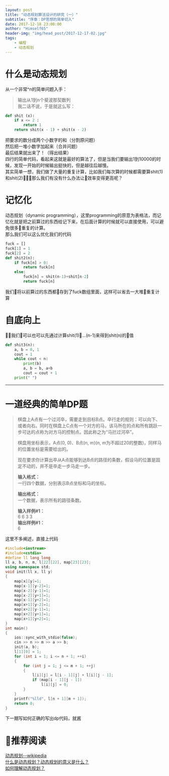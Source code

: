 ```yaml
---
layout: post
title: "动态规划算法设计的研究（一）"
subtitle: "序章：DP思想的简单切入"
date: 2017-12-18 23:00:00
author: "Himself65"
header-img: "img/head_post/2017-12-17-02.jpg"
tags: 
    - 编程
    - 动态规划
---
```


# 什么是动态规划  

从一个非常^n的简单问题入手：  
> 输出从1到n个斐波那契数列   
我二话不说，于是就这么写：  

``` python
def shit (x):
    if x <= 2 :
        return 1
    return shit(x - 1) + shit(x - 2)
```   
把要求的数分成两个小数字的和（分割原问题）  
然后把一堆小数字加起来（合并问题）  
最后结果就出来了！（得出结果）  
四行的简单代码，看起来这就是最好的算法了，但是当我们要输出1到10000的时候，发现一开始的时候输出挺快的，但是越往后越慢。  
其实简单一想，我们做了大量的重复计算，比如我们每次算的时候都需要算shit(1)和shit(2)，那么我们有没有什么办法让效率变得更高呢？  

# 记忆化  

动态规划（dynamic programming），这里programming的原意为表格法，而记忆化就是把之前算过的东西给记下来，在后面计算的时候就可以直接使用，可以避免很多重复的计算。  
那么我们可以这么优化我们的代码  

``` python
fuck = []
fuck[1] = 1
fuck[2] = 2
def shit2(n):
    if fuck[n] > 0:
        return fuck[n]
    else:
        fuck[n] = shit(n-1)+shit[n-2]
        return fuck[n]
```  
我们将以前算过的东西都存到了fuck数组里面，这样可以省去一大堆重复计算

# 自底向上  

我们可以也可以先通过计算shit(1)...(n-1)来得到shit(n)的值   

``` python
def shit3(n):   
    a, b = 0, 1
    cout = 1
    while cout < n:
        print(b)
        a, b = b, a+b
        cout = cout + 1
    print(" ")
```  

---  

# 一道经典的简单DP题  

> 棋盘上A点有一个过河卒，需要走到目标B点。卒行走的规则：可以向下、或者向右。同时在棋盘上C点有一个对方的马，该马所在的点和所有跳跃一步可达的点称为对方马的控制点。因此称之为“马拦过河卒”。  
>    
> 棋盘用坐标表示，A点(0, 0)、B点(n, m)(n, m为不超过20的整数)，同样马的位置坐标是需要给出的。  
>  
> 现在要求你计算出卒从A点能够到达B点的路径的条数，假设马的位置是固定不动的，并不是卒走一步马走一步。  
>  
> **输入格式：**    
> 一行四个数据，分别表示B点坐标和马的坐标。  
> 
> **输出格式：**    
> 一个数据，表示所有的路径条数。  
>   
>
> **输入样例#1：**  
> 6 6 3 3  
> **输出样例#1：**   
> 6  

这里不多阐述，直接上代码  

``` C++  
#include<iostream>
#include<cstdio>
#define ll long long
ll a, b, n, m, l[22][22], map[23][23];
using namespace std;
void init(ll x, ll y)
{
    map[x][y]=1;
    map[x-1][y-2]=1;
    map[x-2][y-1]=1;
    map[x-2][y+1]=1;
    map[x-1][y+2]=1;
    map[x+1][y-2]=1;
    map[x+2][y-1]=1;
    map[x+2][y+1]=1;
    map[x+1][y+2]=1;
}
int main()
{
    ios::sync_with_stdio(false);
    cin >> n >> m >> a >> b;
    init(a, b);
    l[1][0] = 1;
    for (int i = 1; i <= n + 1; ++i)
    {
        for (int j = 1; j <= m + 1; ++j)
        {
            l[i][j] = l[i - 1][j] + l[i][j - 1];
            if (map[i - 1][j - 1])
                l[i][j] = 0;
        }
    }
    printf("%lld", l[n + 1][m + 1]);
    return 0;
}
```  

下一期写如何正确的写出dp代码，就酱

# 推荐阅读  
[动态规划--wikipedia](https://zh.wikipedia.org/wiki/%E5%8A%A8%E6%80%81%E8%A7%84%E5%88%92#.E6.96.90.E6.B3.A2.E9.82.A3.E5.A5.91.E6.95.B0.E5.88.97.EF.BC.88Fibonacci_polynomial.EF.BC.89)  
[什么是动态规划？动态规划的意义是什么？](https://www.zhihu.com/question/23995189)  
[如何理解动态规划？](https://www.zhihu.com/question/39948290/answer/83942329)  